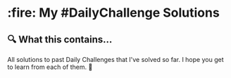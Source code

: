 <h1 style='text-align=center' markdown='1'>
:fire: My #DailyChallenge Solutions
</h1>

## :mag: What this contains...

All solutions to past Daily Challenges that I've solved so far. I hope you get to learn from each of them. :beers:
